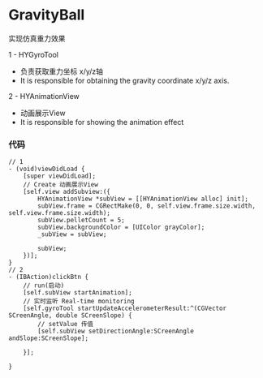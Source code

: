 # GravityBall
实现仿真重力效果

1 - HYGyroTool 
   * 负责获取重力坐标 x/y/z轴
   * It is responsible for obtaining the gravity coordinate x/y/z axis.
           
2 - HYAnimationView 
   * 动画展示View   
   * It is responsible for showing the animation effect
                
### 代码 
```objc
// 1
- (void)viewDidLoad {
    [super viewDidLoad];
    // Create 动画展示View
    [self.view addSubview:({
        HYAnimationView *subView = [[HYAnimationView alloc] init];
        subView.frame = CGRectMake(0, 0, self.view.frame.size.width, self.view.frame.size.width);
        subView.pelletCount = 5;
        subView.backgroundColor = [UIColor grayColor];
        _subView = subView;
        
        subView;
    })];
}
// 2
- (IBAction)clickBtn {
    // run(启动) 
    [self.subView startAnimation];
    // 实时监听 Real-time monitoring
    [self.gyroTool startUpdateAccelerometerResult:^(CGVector SCreenAngle, double SCreenSlope) {
        // setValue 传值 
        [self.subView setDirectionAngle:SCreenAngle andSlope:SCreenSlope];
        
    }];
    
}
```
